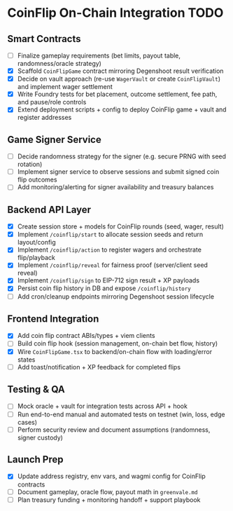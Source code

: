 # CoinFlip On-Chain Integration TODO

## Smart Contracts
- [ ] Finalize gameplay requirements (bet limits, payout table, randomness/oracle strategy)
- [x] Scaffold `CoinFlipGame` contract mirroring Degenshoot result verification
- [x] Decide on vault approach (re-use `WagerVault` or create `CoinFlipVault`) and implement wager settlement
- [x] Write Foundry tests for bet placement, outcome settlement, fee path, and pause/role controls
- [x] Extend deployment scripts + config to deploy CoinFlip game + vault and register addresses

## Game Signer Service
- [ ] Decide randomness strategy for the signer (e.g. secure PRNG with seed rotation)
- [ ] Implement signer service to observe sessions and submit signed coin flip outcomes
- [ ] Add monitoring/alerting for signer availability and treasury balances

## Backend API Layer
- [x] Create session store + models for CoinFlip rounds (seed, wager, result)
- [x] Implement `/coinflip/start` to allocate session seeds and return layout/config
- [x] Implement `/coinflip/action` to register wagers and orchestrate flip/playback
- [x] Implement `/coinflip/reveal` for fairness proof (server/client seed reveal)
- [x] Implement `/coinflip/sign` to EIP-712 sign result + XP payloads
- [x] Persist coin flip history in DB and expose `/coinflip/history`
- [ ] Add cron/cleanup endpoints mirroring Degenshoot session lifecycle

## Frontend Integration
- [x] Add coin flip contract ABIs/types + viem clients
- [ ] Build coin flip hook (session management, on-chain bet flow, history)
- [x] Wire `CoinFlipGame.tsx` to backend/on-chain flow with loading/error states
- [ ] Add toast/notification + XP feedback for completed flips

## Testing & QA
- [ ] Mock oracle + vault for integration tests across API + hook
- [ ] Run end-to-end manual and automated tests on testnet (win, loss, edge cases)
- [ ] Perform security review and document assumptions (randomness, signer custody)

## Launch Prep
- [x] Update address registry, env vars, and wagmi config for CoinFlip contracts
- [ ] Document gameplay, oracle flow, payout math in `greenvale.md`
- [ ] Plan treasury funding + monitoring handoff + support playbook
